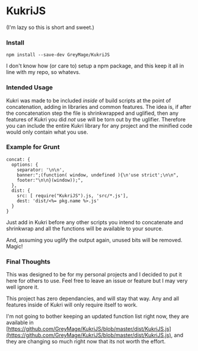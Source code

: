 # KukriJS
(I'm lazy so this is short and sweet.)
### Install
`npm install --save-dev GreyMage/KukriJS`

I don't know how (or care to) setup a npm package, and this keep it all in line with my repo, so whatevs.

### Intended Usage
Kukri was made to be included _inside_ of build scripts at the point of concatenation, adding in libraries and common features. The idea is, if after the concatenation step the file is shrinkwrapped and uglified, then any features of Kukri you did _not_ use will be torn out by the uglifier. Therefore you can include the entire Kukri library for any project and the minified code would only contain what you use.

### Example for Grunt
```
concat: {
  options: {
    separator: '\n\n',
    banner:";(function( window, undefined ){\n'use strict';\n\n",
    footer:"\n\n}(window));",
  },
  dist: {
    src: [ require("KukriJS").js, 'src/*.js'],
    dest: 'dist/<%= pkg.name %>.js'
  }
}
```
Just add in Kukri before any other scripts you intend to concatenate and shrinkwrap and all the functions will be available to your source.

And, assuming you uglify the output again, unused bits will be removed. Magic!

### Final Thoughts
This was designed to be for my personal projects and I decided to put it here for others to use. Feel free to leave an issue or feature but I may very well ignore it.

This project has zero dependancies, and will stay that way. Any and all features inside of Kukri will only require itself to work.

I'm not going to bother keeping an updated function list right now, they are available in [https://github.com/GreyMage/KukriJS/blob/master/dist/KukriJS.js](https://github.com/GreyMage/KukriJS/blob/master/dist/KukriJS.js), and they are changing so much right now that its not worth the effort.
